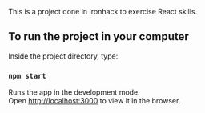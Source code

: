 This is a project done in Ironhack to exercise React skills.

## To run the project in your computer

Inside the project directory, type:

### `npm start`
Runs the app in the development mode.<br>
Open [http://localhost:3000](http://localhost:3000) to view it in the browser.